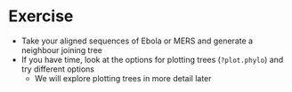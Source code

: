 # Exercise

- Take your aligned sequences of Ebola or MERS and generate a neighbour joining tree
- If you have time, look at the options for plotting trees (```?plot.phylo```) and try different options
  - We will explore plotting trees in more detail later
